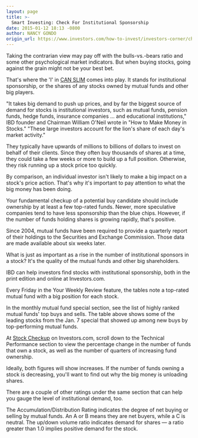 ```yaml
---
layout: page
title: >-
  Smart Investing: Check For Institutional Sponsorship
date: 2015-01-12 18:13 -0800
author: NANCY GONDO
origin_url: https://www.investors.com/how-to-invest/investors-corner/check-for-institutional-sponsorship/
---
```


Taking the contrarian view may pay off with the bulls-vs.-bears ratio and some other psychological market indicators. But when buying stocks, going against the grain might not be your best bet.

That's where the 'I' in [CAN SLIM](http://education.investors.com/) comes into play. It stands for institutional sponsorship, or the shares of any stocks owned by mutual funds and other big players.

"It takes big demand to push up prices, and by far the biggest source of demand for stocks is institutional investors, such as mutual funds, pension funds, hedge funds, insurance companies ... and educational institutions," IBD founder and Chairman William O'Neil wrote in "How to Make Money in Stocks." "These large investors account for the lion's share of each day's market activity."

They typically have upwards of millions to billions of dollars to invest on behalf of their clients. Since they often buy thousands of shares at a time, they could take a few weeks or more to build up a full position. Otherwise, they risk running up a stock price too quickly.

By comparison, an individual investor isn't likely to make a big impact on a stock's price action. That's why it's important to pay attention to what the big money has been doing.

Your fundamental checkup of a potential buy candidate should include ownership by at least a few top-rated funds. Newer, more speculative companies tend to have less sponsorship than the blue chips. However, if the number of funds holding shares is growing rapidly, that's positive.

Since 2004, mutual funds have been required to provide a quarterly report of their holdings to the Securities and Exchange Commission. Those data are made available about six weeks later.

What is just as important as a rise in the number of institutional sponsors in a stock? It's the quality of the mutual funds and other big shareholders.

IBD can help investors find stocks with institutional sponsorship, both in the print edition and online at Investors.com.

Every Friday in the Your Weekly Review feature, the tables note a top-rated mutual fund with a big position for each stock.

In the monthly mutual fund special section, see the list of highly ranked mutual funds' top buys and sells. The table above shows some of the leading stocks from the Jan. 7 special that showed up among new buys by top-performing mutual funds.

At [Stock Checkup](http://research.investors.com/stock-checkup/?nav=ResearchCheckup) on Investors.com, scroll down to the Technical Performance section to view the percentage change in the number of funds that own a stock, as well as the number of quarters of increasing fund ownership.

Ideally, both figures will show increases. If the number of funds owning a stock is decreasing, you'll want to find out why the big money is unloading shares.

There are a couple of other ratings under the same section that can help you gauge the level of institutional demand, too.

The Accumulation/Distribution Rating indicates the degree of net buying or selling by mutual funds. An A or B means they are net buyers, while a C is neutral. The up/down volume ratio indicates demand for shares — a ratio greater than 1.0 implies positive demand for the stock.

